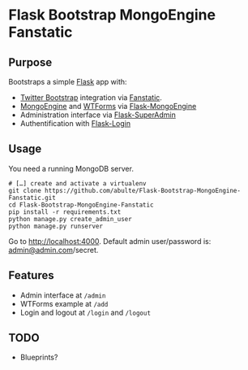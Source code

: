 # Flask Bootstrap MongoEngine Fanstatic

## Purpose

Bootstraps a simple [Flask](http://flask.pocoo.org) app with:

* [Twitter Bootstrap](http://twitter.github.com/bootstrap/) integration via [Fanstatic](http://www.fanstatic.org/en/latest/).
* [MongoEngine](http://mongoengine.org) and [WTForms](http://wtforms.simplecodes.com/docs/) via [Flask-MongoEngine](https://flask-mongoengine.readthedocs.org/en/latest/)
* Administration interface via [Flask-SuperAdmin](http://flask-superadmin.readthedocs.org/en/latest/)
* Authentification with [Flask-Login](http://flask-login.readthedocs.org/en/latest/)

## Usage

You need a running MongoDB server.

	# […] create and activate a virtualenv
	git clone https://github.com/abulte/Flask-Bootstrap-MongoEngine-Fanstatic.git
	cd Flask-Bootstrap-MongoEngine-Fanstatic
	pip install -r requirements.txt
    python manage.py create_admin_user
	python manage.py runserver

Go to <http://localhost:4000>. Default admin user/password is: admin@admin.com/secret.
	
## Features

* Admin interface at `/admin`
* WTForms example at `/add`
* Login and logout at `/login` and `/logout`

## TODO

* Blueprints?
